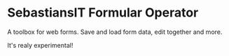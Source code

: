 # SebastiansIT Formular Operator

A toolbox for web forms. Save and load form data, edit together and more.

It's realy experimental!